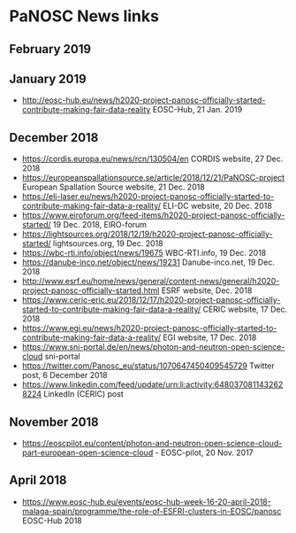 PaNOSC News links
=================

February 2019
-------------

January 2019
-------------
* http://eosc-hub.eu/news/h2020-project-panosc-officially-started-contribute-making-fair-data-reality EOSC-Hub, 21 Jan. 2019

December 2018
-------------
* https://cordis.europa.eu/news/rcn/130504/en	CORDIS website, 27 Dec. 2018
* https://europeanspallationsource.se/article/2018/12/21/PaNOSC-project	European Spallation Source website, 21 Dec. 2018
* https://eli-laser.eu/news/h2020-project-panosc-officially-started-to-contribute-making-fair-data-a-reality/	ELI-DC website, 20 Dec. 2018
* https://www.eiroforum.org/feed-items/h2020-project-panosc-officially-started/	19 Dec. 2018, EIRO-forum
* https://lightsources.org/2018/12/19/h2020-project-panosc-officially-started/	lightsources.org, 19 Dec. 2018
* https://wbc-rti.info/object/news/19675	WBC-RTI.info, 19 Dec. 2018
* https://danube-inco.net/object/news/19231	Danube-inco.net, 19 Dec. 2018
* http://www.esrf.eu/home/news/general/content-news/general/h2020-project-panosc-officially-started.html	ESRF website, Dec. 2018
* https://www.ceric-eric.eu/2018/12/17/h2020-project-panosc-officially-started-to-contribute-making-fair-data-a-reality/	CERIC website, 17 Dec. 2018
* https://www.egi.eu/news/h2020-project-panosc-officially-started-to-contribute-making-fair-data-a-reality/	EGI website, 17 Dec. 2018
* https://www.sni-portal.de/en/news/photon-and-neutron-open-science-cloud sni-portal
* https://twitter.com/Panosc_eu/status/1070647450409545729	Twitter post, 6 December 2018
* https://www.linkedin.com/feed/update/urn:li:activity:6480370811432628224	LinkedIn (CERIC) post

November 2018
-------------
* https://eoscpilot.eu/content/photon-and-neutron-open-science-cloud-part-european-open-science-cloud - EOSC-pilot, 20 Nov. 2017

April 2018
----------
* https://www.eosc-hub.eu/events/eosc-hub-week-16-20-april-2018-malaga-spain/programme/the-role-of-ESFRI-clusters-in-EOSC/panosc EOSC-Hub 2018

